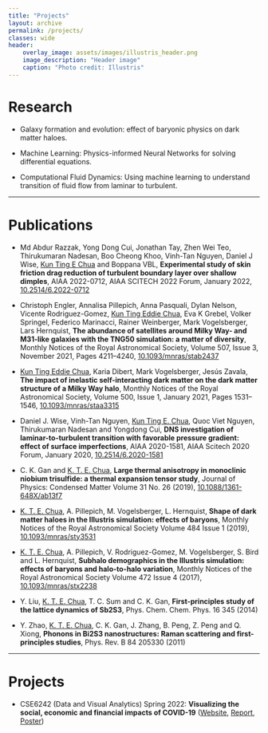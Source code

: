 ```yaml
---
title: "Projects"
layout: archive
permalink: /projects/
classes: wide
header:
    overlay_image: assets/images/illustris_header.png
    image_description: "Header image"
    caption: "Photo credit: Illustris"
---
```


<style type="text/css">
  .archive {
    font-size: 12pt;
  }
</style>

# Research

- Galaxy formation and evolution: effect of baryonic physics on dark matter haloes.

- Machine Learning:  Physics-informed Neural Networks for solving differential equations.

- Computational Fluid Dynamics: Using machine learning to understand transition of fluid flow from laminar to turbulent.


---

# Publications


- Md Abdur Razzak, Yong Dong Cui, Jonathan Tay, Zhen Wei Teo, Thirukumaran Nadesan, Boo Cheong Khoo, Vinh-Tan Nguyen, Daniel J Wise, <u>Kun Ting E Chua</u> and Boppana VBL, **Experimental study of skin friction drag reduction of turbulent boundary layer over shallow dimples**, AIAA 2022-0712, AIAA SCITECH 2022 Forum, January 2022, [10.2514/6.2022-0712](https://doi.org/10.2514/6.2022-0712)

- Christoph Engler, Annalisa Pillepich, Anna Pasquali, Dylan Nelson, Vicente Rodriguez-Gomez, <u>Kun Ting Eddie Chua</u>, Eva K Grebel, Volker Springel, Federico Marinacci, Rainer Weinberger, Mark Vogelsberger, Lars Hernquist, **The abundance of satellites around Milky Way- and M31-like galaxies with the TNG50 simulation: a matter of diversity**, Monthly Notices of the Royal Astronomical Society, Volume 507, Issue 3, November 2021, Pages 4211–4240, [10.1093/mnras/stab2437](https://doi.org/10.1093/mnras/stab2437)

- <u>Kun Ting Eddie Chua</u>, Karia Dibert, Mark Vogelsberger, Jesús Zavala, **The impact of inelastic self-interacting dark matter on the dark matter structure of a Milky Way halo**, Monthly Notices of the Royal Astronomical Society, Volume 500, Issue 1, January 2021, Pages 1531–1546, [10.1093/mnras/staa3315](https://doi.org/10.1093/mnras/staa3315)

- Daniel J. Wise, Vinh-Tan Nguyen, <u>Kun Ting E. Chua</u>, Quoc Viet Nguyen, Thirukumaran Nadesan and Yongdong Cui, **DNS investigation of laminar-to-turbulent transition with favorable pressure gradient: effect of surface imperfections**, AIAA 2020-1581, AIAA Scitech 2020 Forum, January 2020, [10.2514/6.2020-1581](https://doi.org/10.2514/6.2020-1581)

- C. K. Gan and <u>K. T. E. Chua</u>, **Large thermal anisotropy in monoclinic niobium trisulfide: a thermal expansion tensor study**, Journal of Physics: Condensed Matter Volume 31 No. 26 (2019), [10.1088/1361-648X/ab13f7](https://doi.org/10.1088/1361-648X/ab13f7) 

- <u>K. T. E. Chua</u>, A. Pillepich, M. Vogelsberger, L. Hernquist, **Shape of dark matter haloes in the Illustris simulation: effects of baryons**, Monthly Notices of the Royal Astronomical Society Volume 484 Issue 1 (2019), [10.1093/mnras/sty3531](https://doi.org/10.1093/mnras/sty3531)

- <u>K. T. E. Chua</u>, A. Pillepich, V. Rodriguez-Gomez, M. Vogelsberger, S. Bird and L. Hernquist, **Subhalo demographics in the Illustris simulation: effects of baryons and halo-to-halo variation**, Monthly Notices of the Royal Astronomical Society Volume 472 Issue 4 (2017), [10.1093/mnras/stx2238](https://doi.org/10.1093/mnras/stx2238)

- Y. Liu, <u>K. T. E. Chua</u>, T. C. Sum and C. K. Gan, **First-principles study of the lattice dynamics of Sb2S3**, Phys. Chem. Chem. Phys. 16 345 (2014)

- Y. Zhao, <u>K. T. E. Chua</u>, C. K. Gan, J. Zhang, B. Peng, Z. Peng and Q. Xiong, **Phonons in Bi2S3 nanostructures: Raman scattering and first-principles studies**, Phys. Rev. B 84 205330 (2011)

---

# Projects

- CSE6242 (Data and Visual Analytics) Spring 2022: **Visualizing the social, economic and financial impacts of COVID-19**
([Website](https://cse6242.darkhalo.science), [Report](/assets/files/cse6242/report.pdf), [Poster](/assets/files/cse6242/poster.pdf))


